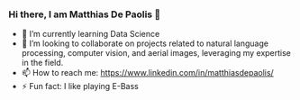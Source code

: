 ### Hi there, I am Matthias De Paolis  👋

- 🌱 I’m currently learning Data Science
- 👯 I’m looking to collaborate on projects related to natural language processing, computer vision, and aerial images, leveraging my expertise in the field. 
- 📫 How to reach me: https://www.linkedin.com/in/matthiasdepaolis/
- ⚡ Fun fact: I like playing E-Bass

